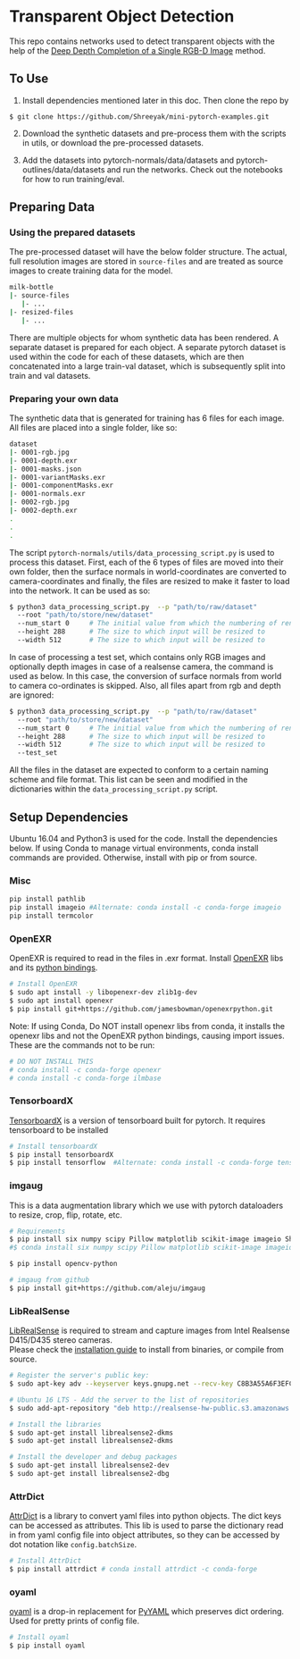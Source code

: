 
# Transparent Object Detection
This repo contains networks used to detect transparent objects with the help of the 
[Deep Depth Completion of a Single RGB-D Image](https://github.com/yindaz/DeepCompletionRelease) method.

## To Use

1. Install dependencies mentioned later in this doc. Then clone the repo by

```
$ git clone https://github.com/Shreeyak/mini-pytorch-examples.git
```

2) Download the synthetic datasets and pre-process them with the scripts in utils, or download the pre-processed datasets.

3) Add the datasets into pytorch-normals/data/datasets and pytorch-outlines/data/datasets and run the networks. Check out the notebooks for how to run training/eval.

## Preparing Data

### Using the prepared datasets

The pre-processed dataset will have the below folder structure. The actual, full resolution images are stored in `source-files` and are treated as source images to create training data for the model. 

```bash
milk-bottle
|- source-files
   |- ...
|- resized-files
   |- ...
```

 There are multiple objects for whom synthetic data has been rendered. A separate dataset is prepared for each object. A separate pytorch dataset is
 used within the code for each of these datasets, which are then concatenated into a large train-val dataset, which is
 subsequently split into train and val datasets.

### Preparing your own data

The synthetic data that is generated for training has 6 files for each image. All files are placed into a single folder, like so:

```bash
dataset
|- 0001-rgb.jpg
|- 0001-depth.exr
|- 0001-masks.json
|- 0001-variantMasks.exr
|- 0001-componentMasks.exr
|- 0001-normals.exr
|- 0002-rgb.jpg
|- 0002-depth.exr
.
.
.
```

The script `pytorch-normals/utils/data_processing_script.py` is used to process this dataset. First, each of the 6 types of files are
moved into their own folder, then the surface normals in world-coordinates are converted to camera-coordinates and finally, the
files are resized to make it faster to load into the network.
It can be used as so:

```bash
$ python3 data_processing_script.py  --p "path/to/raw/dataset"
  --root "path/to/store/new/dataset"
  --num_start 0     # The initial value from which the numbering of renamed files must start
  --height 288      # The size to which input will be resized to
  --width 512       # The size to which input will be resized to
```

In case of processing a test set, which contains only RGB images and optionally depth images in case of a realsense camera,
the command is used as below. In this case, the conversion of surface normals from world to camera co-ordinates is skipped.
Also, all files apart from rgb and depth are ignored:

```bash
$ python3 data_processing_script.py  --p "path/to/raw/dataset"
  --root "path/to/store/new/dataset"
  --num_start 0     # The initial value from which the numbering of renamed files must start
  --height 288      # The size to which input will be resized to
  --width 512       # The size to which input will be resized to
  --test_set
```

All the files in the dataset are expected to conform to a certain naming scheme and file format. This list can be seen and
modified in the dictionaries within the `data_processing_script.py` script.



## Setup Dependencies

Ubuntu 16.04 and Python3 is used for the code. Install the dependencies below. If using Conda to manage virtual environments,
conda install commands are provided. Otherwise, install with pip or from source.

### Misc

```bash
pip install pathlib
pip install imageio #Alternate: conda install -c conda-forge imageio
pip install termcolor
```

### OpenEXR

OpenEXR is required to read in the files in .exr format. Install [OpenEXR](https://github.com/openexr/openexr) libs and
its [python bindings](https://github.com/jamesbowman/openexrpython). 

```bash
# Install OpenEXR
$ sudo apt install -y libopenexr-dev zlib1g-dev
$ sudo apt install openexr
$ pip install git+https://github.com/jamesbowman/openexrpython.git
```

Note: If using Conda, Do NOT install openexr libs from conda, it installs the openexr libs and not the OpenEXR python bindings, causing import issues.
These are the commands not to be run:

```bash
# DO NOT INSTALL THIS
# conda install -c conda-forge openexr
# conda install -c conda-forge ilmbase
```

### TensorboardX

[TensorboardX](https://github.com/lanpa/tensorboardX) is a version of tensorboard built for pytorch. It requires tensorboard to be installed

```bash
# Install tensorboardX
$ pip install tensorboardX
$ pip install tensorflow  #Alternate: conda install -c conda-forge tensorflow
```

### imgaug

This is a data augmentation library which we use with pytorch dataloaders to resize, crop, flip, rotate, etc.

```bash
# Requirements
$ pip install six numpy scipy Pillow matplotlib scikit-image imageio Shapely
#$ conda install six numpy scipy Pillow matplotlib scikit-image imageio Shapely

$ pip install opencv-python

# imgaug from github
$ pip install git+https://github.com/aleju/imgaug
```

### LibRealSense

[LibRealSense](https://github.com/IntelRealSense/librealsense) is required to stream and capture images from Intel Realsense D415/D435 stereo cameras.  
Please check the [installation guide](https://github.com/IntelRealSense/librealsense/blob/master/doc/distribution_linux.md) to install from binaries, or compile from source.

```bash
# Register the server's public key:
$ sudo apt-key adv --keyserver keys.gnupg.net --recv-key C8B3A55A6F3EFCDE || sudo apt-key adv --keyserver hkp://keyserver.ubuntu.com:80 --recv-key C8B3A55A6F3EFCDE

# Ubuntu 16 LTS - Add the server to the list of repositories
$ sudo add-apt-repository "deb http://realsense-hw-public.s3.amazonaws.com/Debian/apt-repo xenial main" -u

# Install the libraries
$ sudo apt-get install librealsense2-dkms
$ sudo apt-get install librealsense2-dkms

# Install the developer and debug packages
$ sudo apt-get install librealsense2-dev
$ sudo apt-get install librealsense2-dbg
```

### AttrDict
[AttrDict](https://pypi.org/project/attrdict/) is a library to convert yaml files into python objects. The dict keys can be accessed as attributes.
This lib is used to parse the dictionary read in from yaml config file into object attributes, so they can be accessed by dot notation like `config.batchSize`.

```bash
# Install AttrDict
$ pip install attrdict # conda install attrdict -c conda-forge
```

### oyaml
[oyaml](https://github.com/wimglenn/oyaml) is a drop-in replacement for [PyYAML](http://pyyaml.org/wiki/PyYAML ) which
preserves dict ordering. Used for pretty prints of config file.

```bash
# Install oyaml
$ pip install oyaml
```
